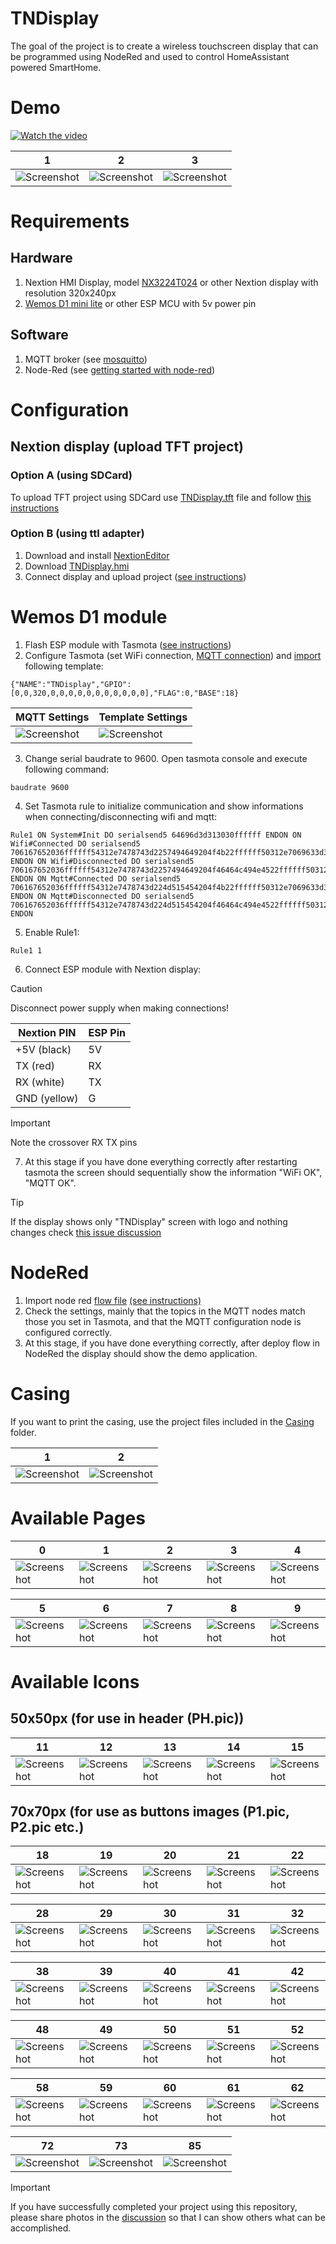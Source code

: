 # TNDisplay
The goal of the project is to create a wireless touchscreen display that can be programmed using NodeRed and used to control HomeAssistant powered SmartHome.
# Demo
[![Watch the video](https://img.youtube.com/vi/P3XaIMjOvjI/hqdefault.jpg)](https://www.youtube.com/shorts/P3XaIMjOvjI)

1|2|3 
--- | --- | ---
![Screenshot](https://github.com/mulder82/TNDisplay/blob/main/_media/tndisplay.jpg)|![Screenshot](https://github.com/mulder82/TNDisplay/blob/main/_media/wiring/wiring1.jpg)|![Screenshot](https://github.com/mulder82/TNDisplay/blob/main/_media/wiring/wiring2.jpg)
# Requirements
## Hardware
1. Nextion HMI Display, model [NX3224T024](https://nextion.tech/basic-series-introduction/) or other Nextion display with resolution 320x240px
2. [Wemos D1 mini lite](https://www.wemos.cc/en/latest/d1/d1_mini_lite.html) or other ESP MCU with 5v power pin
## Software
1. MQTT broker (see [mosquitto](https://mosquitto.org/download/))
2. Node-Red  (see [getting started with node-red](https://nodered.org/docs/getting-started/))
# Configuration
## Nextion display (upload TFT project)
### Option A (using SDCard)
To upload TFT project using SDCard use [TNDisplay.tft](https://github.com/mulder82/TNDisplay/blob/main/Nextion/TNDispay.tft) file and follow [this instructions](https://nextion.tech/faq-items/using-nextion-microsd/)
### Option B (using ttl adapter)
1. Download and install [NextionEditor](https://nextion.tech/nextion-editor/#_section1)
2. Download [TNDisplay.hmi](https://github.com/mulder82/TNDisplay/blob/main/Nextion/TNDispay.HMI)
3. Connect display and upload project ([see instructions](https://www.youtube.com/watch?v=xgBq5L0nSWk))
# Wemos D1 module
1. Flash ESP module with Tasmota ([see instructions](https://tasmota.github.io/docs/Getting-Started/#needed-software))
2. Configure Tasmota (set WiFi connection, [MQTT connection](https://tasmota.github.io/docs/MQTT/#configure-mqtt)) and [import](https://tasmota.github.io/docs/Templates/) following template:
```console
{"NAME":"TNDisplay","GPIO":[0,0,320,0,0,0,0,0,0,0,0,0,0,0],"FLAG":0,"BASE":18}
```
MQTT Settings | Template Settings
--- | ---
![Screenshot](https://github.com/mulder82/TNDisplay/blob/main/Tasmota/mqtt.JPG) | ![Screenshot](https://github.com/mulder82/TNDisplay/blob/main/Tasmota/template.JPG)

3. Change serial baudrate to 9600. Open tasmota console and execute following command:
```console
baudrate 9600
```
4. Set Tasmota rule to initialize communication and show informations when connecting/disconnecting wifi and mqtt:
```console
Rule1 ON System#Init DO serialsend5 64696d3d313030ffffff ENDON ON Wifi#Connected DO serialsend5 706167652036ffffff54312e7478743d2257494649204f4b22ffffff50312e7069633d3237ffffff ENDON ON Wifi#Disconnected DO serialsend5 706167652036ffffff54312e7478743d2257494649204f46464c494e4522ffffff50312e7069633d3531ffffff ENDON ON Mqtt#Connected DO serialsend5 706167652036ffffff54312e7478743d224d515454204f4b22ffffff50312e7069633d3236ffffff ENDON ON Mqtt#Disconnected DO serialsend5 706167652036ffffff54312e7478743d224d515454204f46464c494e4522ffffff50312e7069633d3434ffffff ENDON
```
5. Enable Rule1:
```console
Rule1 1
```
6. Connect ESP module with Nextion display:

> [!CAUTION]  
> Disconnect power supply when making connections!

Nextion PIN | ESP Pin
--- | ---
+5V (black) | 5V
TX (red) | RX
RX (white) | TX
GND (yellow) | G

> [!IMPORTANT]  
> Note the crossover RX TX pins
   
7. At this stage if you have done everything correctly after restarting tasmota the screen should sequentially show the information "WiFi OK", "MQTT OK".

> [!TIP]
> If the display shows only "TNDisplay" screen with logo and nothing changes check [this issue discussion](https://github.com/mulder82/TNDisplay/issues/1)

# NodeRed
1. Import node red [flow file](https://github.com/mulder82/TNDisplay/blob/main/NodeRed/TNDisplay.json)  [(see instructions)](https://nodered.org/docs/user-guide/editor/workspace/import-export)
2. Check the settings, mainly that the topics in the MQTT nodes match those you set in Tasmota, and that the MQTT configuration node is configured correctly.
3. At this stage, if you have done everything correctly, after deploy flow in NodeRed the display should show the demo application.

# Casing
If you want to print the casing, use the project files included in the [Casing](https://github.com/mulder82/TNDisplay/tree/main/Casing) folder.

1 | 2
-- | --
![Screenshot](https://github.com/mulder82/TNDisplay/blob/main/_media/casing/3dPrint.jpg) | ![Screenshot](https://github.com/mulder82/TNDisplay/blob/main/_media/casing/assembly.jpg)

# Available Pages

0 | 1 | 2 | 3 | 4
--- | --- | --- | --- | ---
![Screenshot](https://github.com/mulder82/TNDisplay/blob/main/_media/nextion/pages/Page0.JPG) | ![Screenshot](https://github.com/mulder82/TNDisplay/blob/main/_media/nextion/pages/Page1.JPG) | ![Screenshot](https://github.com/mulder82/TNDisplay/blob/main/_media/nextion/pages/Page2.JPG) | ![Screenshot](https://github.com/mulder82/TNDisplay/blob/main/_media/nextion/pages/Page3.JPG) | ![Screenshot](https://github.com/mulder82/TNDisplay/blob/main/_media/nextion/pages/Page4.JPG)

5 | 6 | 7 | 8 | 9
--- | --- | --- | --- | ---
![Screenshot](https://github.com/mulder82/TNDisplay/blob/main/_media/nextion/pages/Page5.JPG) | ![Screenshot](https://github.com/mulder82/TNDisplay/blob/main/_media/nextion/pages/Page6.JPG) | ![Screenshot](https://github.com/mulder82/TNDisplay/blob/main/_media/nextion/pages/Page7.JPG) | ![Screenshot](https://github.com/mulder82/TNDisplay/blob/main/_media/nextion/pages/Page8.JPG) | ![Screenshot](https://github.com/mulder82/TNDisplay/blob/main/_media/nextion/pages/Page9.JPG)

# Available Icons
## 50x50px (for use in header (PH.pic))

11 | 12 | 13 | 14 | 15 | 16 | 17 | 66 | 67 | 68 | 69
-- | -- | -- | -- | -- | -- | -- | -- | -- | -- | --
![Screenshot](https://github.com/mulder82/TNDisplay/blob/main/_media/nextion/icons/50/11.png) | ![Screenshot](https://github.com/mulder82/TNDisplay/blob/main/_media/nextion/icons/50/12.png) | ![Screenshot](https://github.com/mulder82/TNDisplay/blob/main/_media/nextion/icons/50/13.png) | ![Screenshot](https://github.com/mulder82/TNDisplay/blob/main/_media/nextion/icons/50/14.png) | ![Screenshot](https://github.com/mulder82/TNDisplay/blob/main/_media/nextion/icons/50/15.png) | ![Screenshot](https://github.com/mulder82/TNDisplay/blob/main/_media/nextion/icons/50/16.png) | ![Screenshot](https://github.com/mulder82/TNDisplay/blob/main/_media/nextion/icons/50/17.png) | ![Screenshot](https://github.com/mulder82/TNDisplay/blob/main/_media/nextion/icons/50/66.png) | ![Screenshot](https://github.com/mulder82/TNDisplay/blob/main/_media/nextion/icons/50/67.png) | ![Screenshot](https://github.com/mulder82/TNDisplay/blob/main/_media/nextion/icons/50/68.png) | ![Screenshot](https://github.com/mulder82/TNDisplay/blob/main/_media/nextion/icons/50/69.png)

## 70x70px (for use as buttons images (P1.pic, P2.pic etc.)

18 | 19 | 20 | 21 | 22 | 23 | 24 | 25 | 26 | 27
-- | -- | -- | -- | -- | -- | -- | -- | -- | --
![Screenshot](https://github.com/mulder82/TNDisplay/blob/main/_media/nextion/icons/70/18.png) | ![Screenshot](https://github.com/mulder82/TNDisplay/blob/main/_media/nextion/icons/70/19.png) | ![Screenshot](https://github.com/mulder82/TNDisplay/blob/main/_media/nextion/icons/70/20.png) | ![Screenshot](https://github.com/mulder82/TNDisplay/blob/main/_media/nextion/icons/70/21.png) | ![Screenshot](https://github.com/mulder82/TNDisplay/blob/main/_media/nextion/icons/70/22.png) | ![Screenshot](https://github.com/mulder82/TNDisplay/blob/main/_media/nextion/icons/70/23.png) | ![Screenshot](https://github.com/mulder82/TNDisplay/blob/main/_media/nextion/icons/70/24.png) | ![Screenshot](https://github.com/mulder82/TNDisplay/blob/main/_media/nextion/icons/70/25.png) | ![Screenshot](https://github.com/mulder82/TNDisplay/blob/main/_media/nextion/icons/70/26.png) | ![Screenshot](https://github.com/mulder82/TNDisplay/blob/main/_media/nextion/icons/70/27.png)

28 | 29 | 30 | 31 | 32 | 33 | 34 | 35 | 36 | 37
-- | -- | -- | -- | -- | -- | -- | -- | -- | --
![Screenshot](https://github.com/mulder82/TNDisplay/blob/main/_media/nextion/icons/70/28.png) | ![Screenshot](https://github.com/mulder82/TNDisplay/blob/main/_media/nextion/icons/70/29.png) | ![Screenshot](https://github.com/mulder82/TNDisplay/blob/main/_media/nextion/icons/70/30.png) | ![Screenshot](https://github.com/mulder82/TNDisplay/blob/main/_media/nextion/icons/70/31.png) | ![Screenshot](https://github.com/mulder82/TNDisplay/blob/main/_media/nextion/icons/70/32.png) | ![Screenshot](https://github.com/mulder82/TNDisplay/blob/main/_media/nextion/icons/70/33.png) | ![Screenshot](https://github.com/mulder82/TNDisplay/blob/main/_media/nextion/icons/70/34.png) | ![Screenshot](https://github.com/mulder82/TNDisplay/blob/main/_media/nextion/icons/70/35.png) | ![Screenshot](https://github.com/mulder82/TNDisplay/blob/main/_media/nextion/icons/70/36.png) | ![Screenshot](https://github.com/mulder82/TNDisplay/blob/main/_media/nextion/icons/70/37.png)

38 | 39 | 40 | 41 | 42 | 43 | 44 | 45 | 46 | 47
-- | -- | -- | -- | -- | -- | -- | -- | -- | --
![Screenshot](https://github.com/mulder82/TNDisplay/blob/main/_media/nextion/icons/70/38.png) | ![Screenshot](https://github.com/mulder82/TNDisplay/blob/main/_media/nextion/icons/70/39.png) | ![Screenshot](https://github.com/mulder82/TNDisplay/blob/main/_media/nextion/icons/70/40.png) | ![Screenshot](https://github.com/mulder82/TNDisplay/blob/main/_media/nextion/icons/70/41.png) | ![Screenshot](https://github.com/mulder82/TNDisplay/blob/main/_media/nextion/icons/70/42.png) | ![Screenshot](https://github.com/mulder82/TNDisplay/blob/main/_media/nextion/icons/70/43.png) | ![Screenshot](https://github.com/mulder82/TNDisplay/blob/main/_media/nextion/icons/70/44.png) | ![Screenshot](https://github.com/mulder82/TNDisplay/blob/main/_media/nextion/icons/70/45.png) | ![Screenshot](https://github.com/mulder82/TNDisplay/blob/main/_media/nextion/icons/70/46.png) | ![Screenshot](https://github.com/mulder82/TNDisplay/blob/main/_media/nextion/icons/70/47.png)

48 | 49 | 50 | 51 | 52 | 53 | 54 | 55 | 56 | 57
-- | -- | -- | -- | -- | -- | -- | -- | -- | --
![Screenshot](https://github.com/mulder82/TNDisplay/blob/main/_media/nextion/icons/70/48.png) | ![Screenshot](https://github.com/mulder82/TNDisplay/blob/main/_media/nextion/icons/70/49.png) | ![Screenshot](https://github.com/mulder82/TNDisplay/blob/main/_media/nextion/icons/70/50.png) | ![Screenshot](https://github.com/mulder82/TNDisplay/blob/main/_media/nextion/icons/70/51.png) | ![Screenshot](https://github.com/mulder82/TNDisplay/blob/main/_media/nextion/icons/70/52.png) | ![Screenshot](https://github.com/mulder82/TNDisplay/blob/main/_media/nextion/icons/70/53.png) | ![Screenshot](https://github.com/mulder82/TNDisplay/blob/main/_media/nextion/icons/70/54.png) | ![Screenshot](https://github.com/mulder82/TNDisplay/blob/main/_media/nextion/icons/70/55.png) | ![Screenshot](https://github.com/mulder82/TNDisplay/blob/main/_media/nextion/icons/70/56.png) | ![Screenshot](https://github.com/mulder82/TNDisplay/blob/main/_media/nextion/icons/70/57.jpg)

58 | 59 | 60 | 61 | 62 | 63 | 64 | 65 | 70 | 71
-- | -- | -- | -- | -- | -- | -- | -- | -- | --
![Screenshot](https://github.com/mulder82/TNDisplay/blob/main/_media/nextion/icons/70/58.jpg) | ![Screenshot](https://github.com/mulder82/TNDisplay/blob/main/_media/nextion/icons/70/59.jpg) | ![Screenshot](https://github.com/mulder82/TNDisplay/blob/main/_media/nextion/icons/70/60.jpg) | ![Screenshot](https://github.com/mulder82/TNDisplay/blob/main/_media/nextion/icons/70/61.jpg) | ![Screenshot](https://github.com/mulder82/TNDisplay/blob/main/_media/nextion/icons/70/62.jpg) | ![Screenshot](https://github.com/mulder82/TNDisplay/blob/main/_media/nextion/icons/70/63.jpg) | ![Screenshot](https://github.com/mulder82/TNDisplay/blob/main/_media/nextion/icons/70/64.png) | ![Screenshot](https://github.com/mulder82/TNDisplay/blob/main/_media/nextion/icons/70/65.jpg) | ![Screenshot](https://github.com/mulder82/TNDisplay/blob/main/_media/nextion/icons/70/70.png) | ![Screenshot](https://github.com/mulder82/TNDisplay/blob/main/_media/nextion/icons/70/71.png)

72 | 73 | 85 
-- | -- | -- 
![Screenshot](https://github.com/mulder82/TNDisplay/blob/main/_media/nextion/icons/70/72.png) | ![Screenshot](https://github.com/mulder82/TNDisplay/blob/main/_media/nextion/icons/70/73.png) | ![Screenshot](https://github.com/mulder82/TNDisplay/blob/main/_media/nextion/icons/70/85.jpg)

> [!IMPORTANT]
> If you have successfully completed your project using this repository, please share photos in the [discussion](https://github.com/mulder82/TNDisplay/discussions/categories/show-and-tell) so that I can show others what can be accomplished. 
